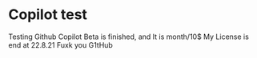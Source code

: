 # Copilot test
 Testing Github Copilot
 Beta is finished, and It is month/10$
 My License is end at 22.8.21
 Fuxk you G1tHub

